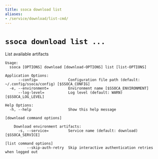 ```yaml
---
title: ssoca download list
aliases:
- /service/download/list-cmd/
---
```


# `ssoca download list ...`

List available artifacts

    Usage:
      ssoca [OPTIONS] download [download-OPTIONS] list [list-OPTIONS]
    
    Application Options:
          --config=              Configuration file path (default: ~/.config/ssoca/config) [$SSOCA_CONFIG]
      -e, --environment=         Environment name [$SSOCA_ENVIRONMENT]
          --log-level=           Log level (default: WARN) [$SSOCA_LOG_LEVEL]
    
    Help Options:
      -h, --help                 Show this help message
    
    [download command options]
    
        Download environment artifacts:
          -s, --service=         Service name (default: download) [$SSOCA_SERVICE]
    
    [list command options]
              --skip-auth-retry  Skip interactive authentication retries when logged out
    
